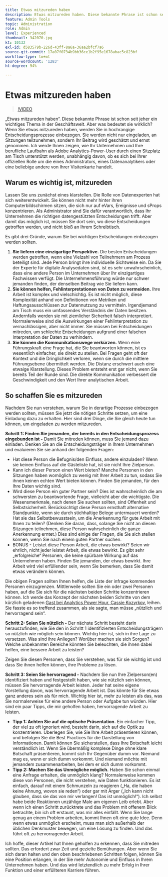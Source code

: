 ```yaml
---
title: Etwas mitzureden haben
description: Etwas mitzureden haben. Diese bekannte Phrase ist schon seit jeher ein wichtiges Thema in der Geschäftswelt. Aber was bedeutet sie wirklich? Wenn Sie etwas mitzureden haben, werden Sie in hochrangige Entscheidungsprozesse einbezogen. Sie werden nicht nur eingeladen, an Sitzungen teilzunehmen, sondern Ihr Beitrag wird geschätzt und ernst genommen. Ich werde hier erläutern, wie Sie Ihr Unternehmen unterstützen und Ihrer beruflichen Laufbahn als Adobe Analytics-Administrator auf die Sprünge helfen können, wenn Sie etwas mitzureden haben.
feature: Admin Tools
topic: Administration
role: Admin
level: Experienced
thumbnail: 342070.jpg
kt: 10132
exl-id: d583579b-226d-43ff-8a6a-36aa2bfcf7a6
source-git-commit: 17a07f0734b9bb36ce1b2f95e1678abac5c823bf
workflow-type: tm+mt
source-wordcount: '1283'
ht-degree: 94%

---
```


# Etwas mitzureden haben

>[!VIDEO](https://video.tv.adobe.com/v/342070/?quality=12&learn=on)

„Etwas mitzureden haben“. Diese bekannte Phrase ist schon seit jeher ein wichtiges Thema in der Geschäftswelt. Aber was bedeutet sie wirklich? Wenn Sie etwas mitzureden haben, werden Sie in hochrangige Entscheidungsprozesse einbezogen. Sie werden nicht nur eingeladen, an Sitzungen teilzunehmen, sondern Ihr Beitrag wird geschätzt und ernst genommen. Ich werde Ihnen zeigen, wie Ihr Unternehmen und Ihre berufliche Laufbahn als Adobe Analytics-Power-User durch einen Sitzplatz am Tisch unterstützt werden, unabhängig davon, ob es sich bei Ihrer offiziellen Rolle um die eines Administrators, eines Datenanalytikers oder eine beliebige andere von Ihrer Visitenkarte handelt.

## Warum es wichtig ist, mitzureden

Lassen Sie uns zunächst eines klarstellen. Die Rolle von Datenexperten hat sich weiterentwickelt. Sie können nicht mehr hinter ihren Computerbildschirmen sitzen, die sich nur auf eVars, Ereignisse und sProps konzentrieren. Als Administrator sind Sie dafür verantwortlich, dass Ihr Unternehmen die richtigen datengestützten Entscheidungen trifft. Aber damit das möglich ist, müssen Sie dort sein, wo diese Entscheidungen getroffen werden, und nicht bloß an Ihrem Schreibtisch.

Es gibt drei Gründe, warum Sie bei wichtigen Entscheidungen einbezogen werden sollten.

1. **Sie liefern eine einzigartige Perspektive.** Die besten Entscheidungen werden getroffen, wenn eine Vielzahl von Teilnehmern am Prozess beteiligt sind. Jede Person bringt ihre individuelle Sichtweise ein. Da Sie der Experte für digitale Analysedaten sind, ist es sehr unwahrscheinlich, dass eine andere Person im Unternehmen über Ihr einzigartiges Fachwissen verfügt. Die Unternehmensführung würde nur schwer jemanden finden, der denselben Beitrag wie Sie liefern kann.
1. **Sie können helfen, Fehlinterpretationen von Daten zu vermeiden.** Ihre Arbeit ist komplex und vielschichtig. Es ist nicht möglich, diese Komplexität anhand von Definitionen von Metriken und Haftungsausschlüssen zur Datennutzung zu vermitteln. Irgendjemand am Tisch muss ein umfassendes Verständnis der Daten besitzen. Andernfalls werden sie mit ziemlicher Sicherheit falsch interpretiert. Normalerweise sind die Auswirkungen einer Fehlinterpretation zu vernachlässigen, aber nicht immer. Sie müssen bei Entscheidungen mitreden, um schlechte Entscheidungen aufgrund einer falschen Interpretation der Daten zu verhindern.
1. **Sie können die Kommunikationswege verkürzen.** Wenn eine Führungskraft eine Frage hat, die Sie beantworten können, ist es wesentlich einfacher, sie direkt zu stellen. Bei Fragen geht oft der Kontext und die Dringlichkeit verloren, wenn sie durch die mittlere Führungsebene übermittelt werden. Die Distanz erschwert auch eine etwaige Klarstellung. Dieses Problem entsteht erst gar nicht, wenn Sie bereits Teil der Runde sind. Die direkte Kommunikation verbessert die Geschwindigkeit und den Wert Ihrer analytischen Arbeit.

## So schaffen Sie es mitzureden

Nachdem Sie nun verstehen, warum Sie in derartige Prozesse einbezogen werden sollten, müssen Sie jetzt die nötigen Schritte setzen, um eine Einladung dazu zu erhalten. Hier sind drei Dinge, die Sie gleich heute tun können, um eingeladen zu werden mitzureden.

**Schritt 1: Finden Sie jemanden, der bereits in den Entscheidungsprozess eingebunden ist -** Damit Sie mitreden können, muss Sie jemand dazu einladen. Denken Sie an die Entscheidungsträger in Ihrem Unternehmen und evaluieren Sie sie anhand der folgenden Fragen:

* Hat diese Person die Befugnis/den Einfluss, andere einzuladen? Wenn sie keinen Einfluss auf die Gästeliste hat, ist sie nicht Ihre Zielperson.
* Kann ich dieser Person einen Wert bieten? Manche Personen in den Sitzungen haben womöglich zu wenig mit Ihrer Arbeit zu tun, sodass Sie ihnen keinen echten Wert bieten können. Finden Sie jemanden, für den Ihre Daten wichtig sind.
* Wird diese Person ein guter Partner sein? Dies ist wahrscheinlich die am schwersten zu beantwortende Frage, vielleicht aber die wichtigste. Die Wesensmerkmale, nach denen Sie suchen sollten, sind Offenheit und Selbstsicherheit. Berücksichtigt diese Person ernsthaft alternative Standpunkte, wenn sie durch stichhaltige Belege untermauert werden? Hat sie das Selbstbewusstsein, um die Anerkennung für gute Arbeit mit Ihnen zu teilen? (Denken Sie daran, dass, solange Sie nicht an diesen Sitzungen teilnehmen, diese Person wahrscheinlich die ganze Anerkennung erntet.) Dies sind einige der Fragen, die Sie sich stellen können, wenn Sie nach einem guten Partner suchen.
* BONUS - Leistet diese Person Arbeit, die etwas bewirkt? Seien wir ehrlich, nicht jeder leistet Arbeit, die etwas bewirkt. Es gibt sehr „erfolgreiche“ Personen, die keine spürbare Wirkung auf das Unternehmen haben. Finden Sie jemanden, der etwas bewirkt. Ihre Arbeit wird viel erfüllender sein, wenn Sie bemerken, dass Sie damit etwas verändern können.

Die obigen Fragen sollten Ihnen helfen, die Liste der infrage kommenden Personen einzugrenzen. Mittlerweile sollten Sie ein oder zwei Personen haben, auf die Sie sich für die nächsten beiden Schritte konzentrieren können. Ich werde das Konzept der nächsten beiden Schritte von dem kürzlich geladenen [Gast bei Analytics Power Hour, Cassie Kozyrkov](https://analyticshour.io/2021/12/14/182-making-better-decisions-and-being-useful-with-cassie-kozyrkov/), leihen. Sie fasste es so treffend zusammen, als sie sagte, man müsse „nützlich und hervorragend sein“.

**Schritt 2: Seien Sie nützlich -** Der nächste Schritt besteht darin herauszufinden, wie Sie den in Schritt 1 identifizierten Entscheidungsträgern so nützlich wie möglich sein können. Wichtig hier ist, sich in ihre Lage zu versetzen. Was sind ihre Anliegen? Worüber machen sie sich Sorgen? Welche unbekannten Bereiche könnten Sie beleuchten, die ihnen dabei helfen, eine bessere Arbeit zu leisten?

Zeigen Sie diesen Personen, dass Sie verstehen, was für sie wichtig ist und dass Sie ihnen helfen können, ihre Probleme zu lösen.

**Schritt 3: Seien Sie hervorragend -** Nachdem Sie nun Ihre Zielperson(en) identifiziert haben und festgestellt haben, wie sie nützlich sein können, müssen Sie hervorragende Arbeit leisten. Jeder hat seine eigene Vorstellung davon, was hervorragende Arbeit ist. Das könnte für Sie etwas ganz anderes sein als für mich. Wichtig hier ist, mehr zu leisten als das, was Sie normalerweise für eine andere Person oder Aufgabe tun würden. Hier sind ein paar Tipps, die mir geholfen haben, hervorragende Arbeit zu leisten.

* **Tipp 1: Achten Sie auf die optische Präsentation.** Ein einfacher Tipp, der viel zu oft ignoriert wird, besteht darin, sich auf die Optik zu konzentrieren. Überlegen Sie, wie Sie Ihre Arbeit präsentieren können, und befolgen Sie die Best Practices für die Darstellung von Informationen. Damit können Sie sicherstellen, dass Ihre Botschaft leicht verständlich ist. Wenn Sie übermäßig komplexe Dinge ohne klare Botschaft präsentieren, kommt sich Ihr Gegenüber dumm vor. Niemand mag es, wenn er sich dumm vorkommt. Und niemand möchte mit jemandem zusammenarbeiten, bei dem er sich dumm vorkommt.
* **Tipp 2: Machen Sie das Unmögliche möglich.** Haben Sie schon einmal eine Anfrage erhalten, die unmöglich klang? Normalerweise kommen diese von Personen, die nicht verstehen, wie Daten funktionieren. Es ist einfach, darauf mit einem Schmunzeln zu reagieren („Ha, die haben keine Ahnung, wovon sie reden“) oder gar mit Ärger („Ich kann nicht glauben, dass sie das von mir verlangen! Das ist unmöglich!“). Ich selbst habe beide Reaktionen unzählige Male am eigenen Leib erlebt. Aber wenn ich einen Schritt zurücktrete und das Problem mit offenem Blick betrachte, bin ich oft erstaunt, was mir alles einfällt. Wenn Sie lange genug an einem Problem arbeiten, kommt Ihnen oft eine gute Idee. Denn wenn etwas unmöglich erscheint, muss man sich außerhalb der üblichen Denkmuster bewegen, um eine Lösung zu finden. Und das führt oft zu hervorragender Arbeit.

Ich hoffe, dieser Artikel hat Ihnen geholfen zu erkennen, dass Sie mitreden sollten. Das erfordert zwar Zeit und gezielte Bemühungen. Aber wenn Sie sich daran halten und den oben beschriebenen Schritten folgen, können Sie eine Position erlangen, in der Sie mehr Autonomie und Einfluss in Ihrem Unternehmen haben. Und das wird letztendlich zu mehr Erfolg in Ihrer Funktion und einer erfüllteren Karriere führen.
